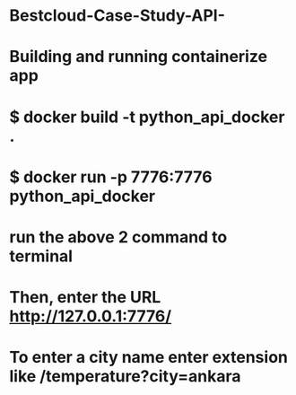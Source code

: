 # Bestcloud-Case-Study-API-

# Building and running containerize app
# $ docker build -t python_api_docker .  
# $ docker run -p 7776:7776 python_api_docker
# run the above 2 command to terminal
# Then, enter the URL http://127.0.0.1:7776/
# To enter a city name enter extension like /temperature?city=ankara
